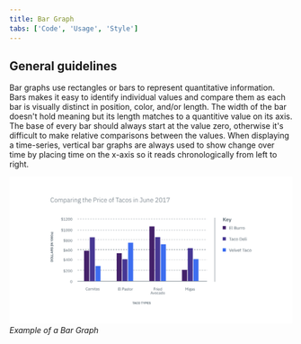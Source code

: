 ```yaml
---
title: Bar Graph
tabs: ['Code', 'Usage', 'Style']
---
```


## General guidelines

Bar graphs use rectangles or bars to represent quantitative information. Bars makes it easy to identify individual values and compare them as each bar is visually distinct in position, color, and/or length. The width of the bar doesn't hold meaning but its length matches to a quantitive value on its axis. The base of every bar should always start at the value zero, otherwise it's difficult to make relative comparisons between the values. When displaying a time-series, vertical bar graphs are always used to show change over time by placing time on the x-axis so it reads chronologically from left to right.

![Bar Graph example](images/usage-bar-graph.png)
_Example of a Bar Graph_
